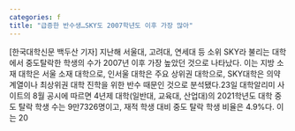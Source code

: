 ```yaml
---
categories: f
title: "급증한 반수생…SKY도 2007학년도 이후 가장 많아"
---
```

[한국대학신문 백두산 기자] 지난해 서울대, 고려대, 연세대 등 소위 SKY라 불리는 대학에서 중도탈락한 학생의 수가 2007년 이후 가장 높았던 것으로 나타났다. 이는 지방 소재 대학은 서울 소재 대학으로, 인서울 대학은 주요 상위권 대학으로, SKY대학은 의약계열이나 최상위권 대학 진학을 위한 반수 때문인 것으로 분석됐다.23일 대학알리미 사이트의 8월 공시에 따르면 4년제 대학(일반대, 교육대, 산업대)의 2021학년도 대학 중도 탈락 학생 수는 9만7326명이고, 재적 학생 대비 중도 탈락 학생 비율은 4.9%다. 이는 20